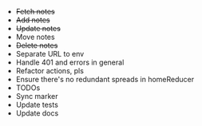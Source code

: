 - ~~Fetch notes~~
- ~~Add notes~~
- ~~Update notes~~
- Move notes
- ~~Delete notes~~
- Separate URL to env
- Handle 401 and errors in general
- Refactor actions, pls
- Ensure there's no redundant spreads in homeReducer
- TODOs
- Sync marker
- Update tests
- Update docs
